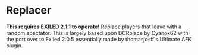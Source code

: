 # Replacer
**This requires EXILED 2.1.1 to operate!**
Replace players that leave with a random spectator.
This is largely based upon DCRplace by Cyanox62 with the port over to Exiled 2.0.5 essentially made by thomasjosif's Ultimate AFK plugin.
